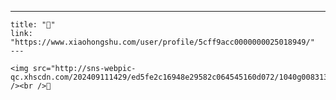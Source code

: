 ---
    title: "🥯"
    link: "https://www.xiaohongshu.com/user/profile/5cff9acc0000000025018949/"
    ---
    
    <img src="http://sns-webpic-qc.xhscdn.com/202409111429/ed5fe2c16948e29582c064545160d072/1040g008313cr3mv97q5g5n7vjb69b2a90ifjoig!nc_n_nwebp_mw_1" /><br />🥯
    